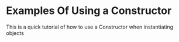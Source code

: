 # Examples Of Using a Constructor

This is a quick tutorial of how to use a Constructor when instantiating objects